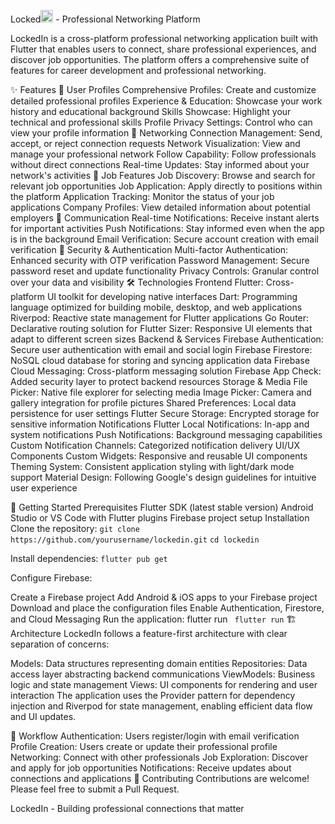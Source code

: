 Locked<img alt="LockedIn Logo" src="https://upload.wikimedia.org/wikipedia/commons/c/ca/LinkedIn_logo_initials.png" width=20 height=20> - Professional Networking Platform



LockedIn is a cross-platform professional networking application built with Flutter that enables users to connect, share professional experiences, and discover job opportunities. The platform offers a comprehensive suite of features for career development and professional networking.

✨ Features
👤 User Profiles
Comprehensive Profiles: Create and customize detailed professional profiles
Experience & Education: Showcase your work history and educational background
Skills Showcase: Highlight your technical and professional skills
Profile Privacy Settings: Control who can view your profile information
🔗 Networking
Connection Management: Send, accept, or reject connection requests
Network Visualization: View and manage your professional network
Follow Capability: Follow professionals without direct connections
Real-time Updates: Stay informed about your network's activities
💼 Job Features
Job Discovery: Browse and search for relevant job opportunities
Job Application: Apply directly to positions within the platform
Application Tracking: Monitor the status of your job applications
Company Profiles: View detailed information about potential employers
💬 Communication
Real-time Notifications: Receive instant alerts for important activities
Push Notifications: Stay informed even when the app is in the background
Email Verification: Secure account creation with email verification
🔐 Security & Authentication
Multi-factor Authentication: Enhanced security with OTP verification
Password Management: Secure password reset and update functionality
Privacy Controls: Granular control over your data and visibility
🛠️ Technologies
Frontend
Flutter: Cross-platform UI toolkit for developing native interfaces
Dart: Programming language optimized for building mobile, desktop, and web applications
Riverpod: Reactive state management for Flutter applications
Go Router: Declarative routing solution for Flutter
Sizer: Responsive UI elements that adapt to different screen sizes
Backend & Services
Firebase Authentication: Secure user authentication with email and social login
Firebase Firestore: NoSQL cloud database for storing and syncing application data
Firebase Cloud Messaging: Cross-platform messaging solution
Firebase App Check: Added security layer to protect backend resources
Storage & Media
File Picker: Native file explorer for selecting media
Image Picker: Camera and gallery integration for profile pictures
Shared Preferences: Local data persistence for user settings
Flutter Secure Storage: Encrypted storage for sensitive information
Notifications
Flutter Local Notifications: In-app and system notifications
Push Notifications: Background messaging capabilities
Custom Notification Channels: Categorized notification delivery
UI/UX Components
Custom Widgets: Responsive and reusable UI components
Theming System: Consistent application styling with light/dark mode support
Material Design: Following Google's design guidelines for intuitive user experience


🚀 Getting Started
Prerequisites
Flutter SDK (latest stable version)
Android Studio or VS Code with Flutter plugins
Firebase project setup
Installation
Clone the repository:
```git clone https://github.com/yourusername/lockedin.git```
```cd lockedin```

Install dependencies:
```flutter pub get```

Configure Firebase:

Create a Firebase project
Add Android & iOS apps to your Firebase project
Download and place the configuration files
Enable Authentication, Firestore, and Cloud Messaging
Run the application:
flutter run
``` flutter run```
🏗️ Architecture
LockedIn follows a feature-first architecture with clear separation of concerns:

Models: Data structures representing domain entities
Repositories: Data access layer abstracting backend communications
ViewModels: Business logic and state management
Views: UI components for rendering and user interaction
The application uses the Provider pattern for dependency injection and Riverpod for state management, enabling efficient data flow and UI updates.

🔄 Workflow
Authentication: Users register/login with email verification
Profile Creation: Users create or update their professional profile
Networking: Connect with other professionals
Job Exploration: Discover and apply for job opportunities
Notifications: Receive updates about connections and applications
🤝 Contributing
Contributions are welcome! Please feel free to submit a Pull Request.

LockedIn - Building professional connections that matter
